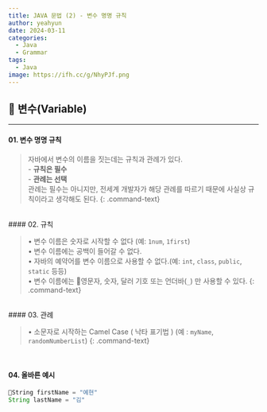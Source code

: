 ```yaml
---
title: JAVA 문법 (2) - 변수 명명 규칙
author: yeahyun
date: 2024-03-11
categories:
  - Java
  - Grammar
tags:
  - Java
image: https://ifh.cc/g/NhyPJf.png
---
```

## 🔎 변수(Variable)
---
#### 01. 변수 명명 규칙

>자바에서 변수의 이름을 짓는데는 규칙과 관례가 있다.  
	- **규칙은 필수**  
	- **관례는 선택**  
>관례는 필수는 아니지만, 전세계 개발자가 해당 관례를 따르기 때문에 사실상 규칙이라고 생각해도 된다.
{: .command-text}

<br>
#### 02. 규칙

>• 변수 이름은 숫자로 시작할 수 없다 (예: `1num`, `1first`)  
>• 변수 이름에는 공백이 들어갈 수 없다.  
>• 자바의 예약어를 변수 이름으로 사용할 수 없다.(예: `int`, `class`, `public`, `static` 등등)  
>• 변수 이름에는 영문자, 숫자, 달러 기호 또는 언더바(`_`) 만 사용할 수 있다.
{: .command-text}

<br>
#### 03. 관례

>• 소문자로 시작하는 Camel Case ( 낙타 표기법 ) (예 : `myName`, `randomNumberList`)
{: .command-text}


<br>

#### 04. 올바른 예시
```java
String firstName = "예현"
String lastName = "김"
```